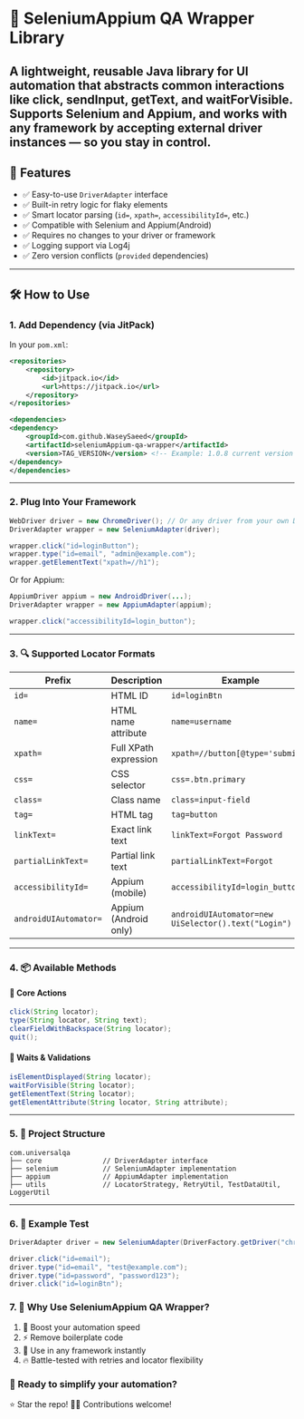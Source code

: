 # 🔧 SeleniumAppium QA Wrapper Library

A lightweight, reusable Java library for UI automation that abstracts common interactions like click, sendInput, getText, and waitForVisible.
Supports Selenium and Appium, and works with any framework by accepting external driver instances — so you stay in control.
---

## 🚀 Features

- ✅ Easy-to-use `DriverAdapter` interface
- ✅ Built-in retry logic for flaky elements
- ✅ Smart locator parsing (`id=`, `xpath=`, `accessibilityId=`, etc.)
- ✅ Compatible with Selenium and Appium(Android)
- ✅ Requires no changes to your driver or framework
- ✅ Logging support via Log4j
- ✅ Zero version conflicts (`provided` dependencies)

---

## 🛠 How to Use

### 1. Add Dependency (via JitPack)

In your `pom.xml`:

```xml
<repositories>
    <repository>
        <id>jitpack.io</id>
        <url>https://jitpack.io</url>
    </repository>
</repositories>

<dependencies>
<dependency>
    <groupId>com.github.WaseySaeed</groupId>
    <artifactId>seleniumAppium-qa-wrapper</artifactId>
    <version>TAG_VERSION</version> <!-- Example: 1.0.8 current version 1.0.10 -->
</dependency>
</dependencies>
```

---

### 2. Plug Into Your Framework

```java
WebDriver driver = new ChromeDriver(); // Or any driver from your own DriverFactory
DriverAdapter wrapper = new SeleniumAdapter(driver);

wrapper.click("id=loginButton");
wrapper.type("id=email", "admin@example.com");
wrapper.getElementText("xpath=//h1");
```

Or for Appium:

```java
AppiumDriver appium = new AndroidDriver(...);
DriverAdapter wrapper = new AppiumAdapter(appium);

wrapper.click("accessibilityId=login_button");
```

---

### 3. 🔍 Supported Locator Formats

| Prefix               | Description                  | Example                          |
|----------------------|------------------------------|----------------------------------|
| `id=`                | HTML ID                      | `id=loginBtn`                    |
| `name=`              | HTML name attribute          | `name=username`                  |
| `xpath=`             | Full XPath expression        | `xpath=//button[@type='submit']` |
| `css=`               | CSS selector                 | `css=.btn.primary`               |
| `class=`             | Class name                   | `class=input-field`              |
| `tag=`               | HTML tag                     | `tag=button`                     |
| `linkText=`          | Exact link text              | `linkText=Forgot Password`       |
| `partialLinkText=`   | Partial link text            | `partialLinkText=Forgot`         |
| `accessibilityId=`   | Appium (mobile)              | `accessibilityId=login_button`   |
| `androidUIAutomator=`| Appium (Android only)        | `androidUIAutomator=new UiSelector().text("Login")` |

---

### 4. 📦 Available Methods

#### 🔹 Core Actions

```java
click(String locator);
type(String locator, String text);
clearFieldWithBackspace(String locator);
quit();
```

#### 🔹 Waits & Validations

```java
isElementDisplayed(String locator);
waitForVisible(String locator);
getElementText(String locator);
getElementAttribute(String locator, String attribute);
```

---

### 5. 📁 Project Structure

```
com.universalqa
├── core               // DriverAdapter interface
├── selenium           // SeleniumAdapter implementation
├── appium             // AppiumAdapter implementation
├── utils              // LocatorStrategy, RetryUtil, TestDataUtil, LoggerUtil
```

---

### 6. 🧪 Example Test

```java
DriverAdapter driver = new SeleniumAdapter(DriverFactory.getDriver("chrome"));

driver.click("id=email");
driver.type("id=email", "test@example.com");
driver.type("id=password", "password123");
driver.click("id=loginBtn");
```

### 7. 🙌 Why Use SeleniumAppium QA Wrapper?
1. 🚀 Boost your automation speed
2. ⚡ Remove boilerplate code
3. 🎯 Use in any framework instantly
4. 🔥 Battle-tested with retries and locator flexibility


### 🚀 Ready to simplify your automation?
⭐ Star the repo!
👨‍💻 Contributions welcome!